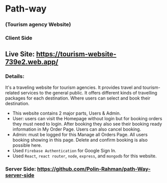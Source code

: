 # Path-way
###  (Tourism agency Website)

### Client Side

## Live Site: https://tourism-website-739e2.web.app/

### Details: 
It's a traveling website for tourism agencies. It provides travel and tourism-related services to the general public. It offers different kinds of travelling packages for each destination. Where users can select and book their destination. 

*  This website contains 2 major parts, Users & Admin.
*  User: users can visit the Homepage without login but for booking orders they must need to login. After booking they also see their booking ready information in My Order Page. Users can also cancel booking.
*  Admin: must be logged for this Manage all Orders Page. All users booking showing in this page. Delete and confirm booking is also possible here.
*  Used `Firebase Authentication` for Google Sign In.
*  Used `React`, `react router`, `node`, `express`, and `mongodb` for this website.

### Server Side: https://github.com/Polin-Rahman/path-Way-server-side
